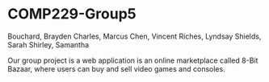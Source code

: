 # COMP229-Group5

Bouchard, Brayden
Charles, Marcus
Chen, Vincent
Riches, Lyndsay
Shields, Sarah
Shirley, Samantha

Our group project is a web application is an online marketplace 
called 8-Bit Bazaar, where users can buy and sell video games and consoles. 